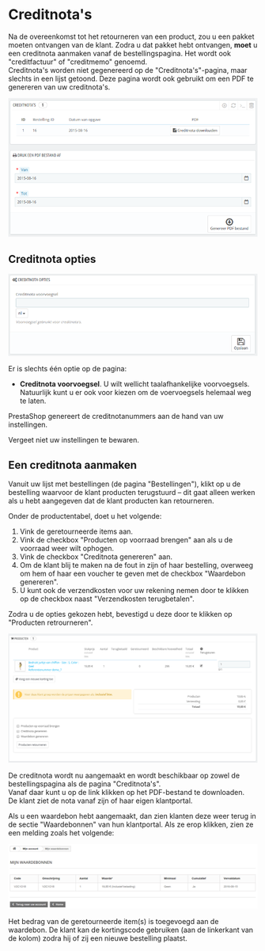 # Creditnota's

Na de overeenkomst tot het retourneren van een product, zou u een pakket moeten ontvangen van de klant. Zodra u dat pakket hebt ontvangen, **moet** u een creditnota aanmaken vanaf de bestellingspagina. Het wordt ook "creditfactuur" of "creditmemo" genoemd.\
Creditnota's worden niet gegenereerd op de "Creditnota's"-pagina, maar slechts in een lijst getoond. Deze pagina wordt ook gebruikt om een PDF te genereren van uw creditnota's.

![](../../../.gitbook/assets/40534089.png)

## Creditnota opties <a href="#creditnotas-creditnotaopties" id="creditnotas-creditnotaopties"></a>

![](../../../.gitbook/assets/40534091.png)

Er is slechts één optie op de pagina:

* **Creditnota voorvoegsel**. U wilt wellicht taalafhankelijke voorvoegsels. Natuurlijk kunt u er ook voor kiezen om de voervoegsels helemaal weg te laten.

PrestaShop genereert de creditnotanummers aan de hand van uw instellingen.

Vergeet niet uw instellingen te bewaren.

## Een creditnota aanmaken <a href="#creditnotas-eencreditnotaaanmaken" id="creditnotas-eencreditnotaaanmaken"></a>

Vanuit uw lijst met bestellingen (de pagina "Bestellingen"), klikt op u de bestelling waarvoor de klant producten terugstuurd – dit  gaat alleen werken als u hebt aangegeven dat de klant producten kan retourneren.

Onder de productentabel, doet u het volgende:

1. Vink de geretourneerde items aan.
2. Vink de checkbox "Producten op voorraad brengen" aan als u de voorraad weer wilt ophogen.
3. Vink de checkbox "Creditnota genereren" aan.
4. Om de klant blij te maken na de fout in zijn of haar bestelling, overweeg om hem of haar een voucher te geven met de checkbox "Waardebon genereren".
5. U kunt ook de verzendkosten voor uw rekening nemen door te klikken op de checkbox naast "Verzendkosten terugbetalen".

Zodra u de opties gekozen hebt, bevestigd u deze door te klikken op "Producten retrourneren".

![](../../../.gitbook/assets/40534093.png)

De creditnota wordt nu aangemaakt en wordt beschikbaar op zowel de bestellingspagina als de pagina "Creditnota's".\
Vanaf daar kunt u op de link klikken op het PDF-bestand te downloaden.\
De klant ziet de nota vanaf zijn of haar eigen klantportal.

Als u een waardebon hebt aangemaakt, dan zien klanten deze weer terug in de sectie "Waardebonnen" van hun klantportal. Als ze erop klikken, zien ze een melding zoals het volgende:

![](../../../.gitbook/assets/40534092.png)

Het bedrag van de geretourneerde item(s) is toegevoegd aan de waardebon. De klant kan de kortingscode gebruiken (aan de linkerkant van de kolom) zodra hij of zij een nieuwe bestelling plaatst.
